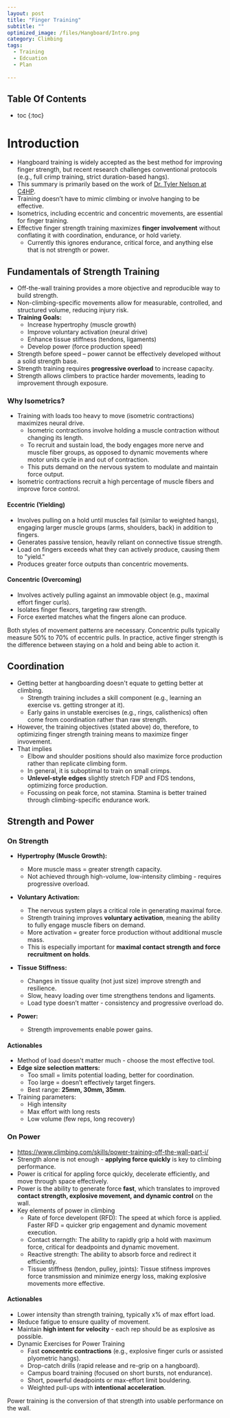 ```yaml
---
layout: post
title: "Finger Training"
subtitle: "" 
optimized_image: /files/Hangboard/Intro.png
category: Climbing
tags:
  - Training
  - Edcuation
  - Plan
  
---
```


<h2>Table Of Contents</h2>
<p style="margin-bottom:10px;"></p>

* toc
{:toc}

# Introduction 

- Hangboard training is widely accepted as the best method for improving finger strength, but recent research challenges conventional protocols (e.g., full crimp training, strict duration-based hangs).  
- This summary is primarily based on the work of [Dr. Tyler Nelson at C4HP](https://www.camp4humanperformance.com/).
- Training doesn’t have to mimic climbing or involve hanging to be effective.  
- Isometrics, including eccentric and concentric movements, are essential for finger training.  
- Effective finger strength training maximizes **finger involvement** without conflating it with coordination, endurance, or hold variety.  
  - Currently this ignores endurance, critical force, and anything else that is not strength or power.

## Fundamentals of Strength Training

- Off-the-wall training provides a more objective and reproducible way to build strength.  
- Non-climbing-specific movements allow for measurable, controlled, and structured volume, reducing injury risk.  
- **Training Goals:**  
  - Increase hypertrophy (muscle growth)  
  - Improve voluntary activation (neural drive)  
  - Enhance tissue stiffness (tendons, ligaments)  
  - Develop power (force production speed)  
- Strength before speed – power cannot be effectively developed without a solid strength base.  
- Strength training requires **progressive overload** to increase capacity.  
- Strength allows climbers to practice harder movements, leading to improvement through exposure.  

### Why Isometrics?

- Training with loads too heavy to move (isometric contractions) maximizes neural drive.  
  - Isometric contractions involve holding a muscle contraction without changing its length.
  - To recruit and sustain load, the body engages more nerve and muscle fiber groups, as opposed to dynamic movements where motor units cycle in and out of contraction.
  - This puts demand on the nervous system to modulate and maintain force output.
- Isometric contractions recruit a high percentage of muscle fibers and improve force control.  

#### Eccentric (Yielding)

- Involves pulling on a hold until muscles fail (similar to weighted hangs), engaging larger muscle groups (arms, shoulders, back) in addition to fingers.  
- Generates passive tension, heavily reliant on connective tissue strength.  
- Load on fingers exceeds what they can actively produce, causing them to "yield."  
- Produces greater force outputs than concentric movements.  

#### Concentric (Overcoming)

- Involves actively pulling against an immovable object (e.g., maximal effort finger curls).  
- Isolates finger flexors, targeting raw strength.  
- Force exerted matches what the fingers alone can produce.  

Both styles of movement patterns are necessary. Concentric pulls typically measure 50% to 70% of eccentric pulls. In practice, active finger strength is the difference between staying on a hold and being able to action  it.

## Coordination 

- Getting better at hangboarding doesn't equate to getting better at climbing.
  - Strength training includes a skill component (e.g., learning an exercise vs. getting stronger at it).
  - Early gains in unstable exercises (e.g., rings, calisthenics) often come from coordination rather than raw strength.
- However, the training objectives (stated above) do, therefore, to optimizing finger strength training means to maximize finger invovement.
- That implies
  - Elbow and shoulder positions should also maximize force production rather than replicate climbing form.
  - In general, it is suboptimal to train on small crimps.
  - **Unlevel-style edges** slightly stretch FDP and FDS tendons, optimizing force production.
  - Focussing on peak force, not stamina. Stamina is better trained through climbing-specific endurance work.

## Strength and Power

### On Strength

- **Hypertrophy (Muscle Growth):**  
  - More muscle mass = greater strength capacity.  
  - Not achieved through high-volume, low-intensity climbing - requires progressive overload.  

- **Voluntary Activation:**  
  - The nervous system plays a critical role in generating maximal force.  
  - Strength training improves **voluntary activation**, meaning the ability to fully engage muscle fibers on demand.  
  - More activation = greater force production without additional muscle mass.  
  - This is especially important for **maximal contact strength and force recruitment on holds**.  

- **Tissue Stiffness:**  
  - Changes in tissue quality (not just size) improve strength and resilience.  
  - Slow, heavy loading over time strengthens tendons and ligaments.  
  - Load type doesn’t matter - consistency and progressive overload do.  

- **Power:**  
  - Strength improvements enable power gains.  

#### Actionables

- Method of load doesn't matter much - choose the most effective tool.  
- **Edge size selection matters:**  
  - Too small = limits potential loading, better for coordination.  
  - Too large = doesn’t effectively target fingers.  
  - Best range: **25mm, 30mm, 35mm**.  
- Training parameters:  
  - High intensity  
  - Max effort with long rests  
  - Low volume (few reps, long recovery)  

### On Power

- https://www.climbing.com/skills/power-training-off-the-wall-part-i/
- Strength alone is not enough - **applying force quickly** is key to climbing performance.
- Power is critical for appling force quickly, decelerate efficiently, and move through space effectively.
- Power is the ability to generate force **fast**, which translates to improved **contact strength, explosive movement, and dynamic control** on the wall.
- Key elements of power in climbing
  - Rate of force developent (RFD): The speed at which force is applied. Faster RFD = quicker grip engagement and dynamic movement execution.  
  - Contact sterngth: The ability to rapidly grip a hold with maximum force, critical for deadpoints and dynamic movement.  
  - Reactive strength:  The ability to absorb force and redirect it efficiently. 
  - Tissue stiffness (tendon, pulley, joints): Tissue stifness improves force transmission and minimize energy loss, making explosive movements more effective.  

#### Actionables
- Lower intensity than strength training, typically x% of max effort load.
- Reduce fatigue to ensure quality of movement.
- Maintain **high intent for velocity** - each rep should be as explosive as possible.
- Dynamic Exercises for Power Training 
  - Fast **concentric contractions** (e.g., explosive finger curls or assisted plyometric hangs).  
  - Drop-catch drills (rapid release and re-grip on a hangboard).  
  - Campus board training (focused on short bursts, not endurance).  
  - Short, powerful deadpoints or max-effort limit bouldering.  
  - Weighted pull-ups with **intentional acceleration**.

Power training is the conversion of that strength into usable performance on the wall.